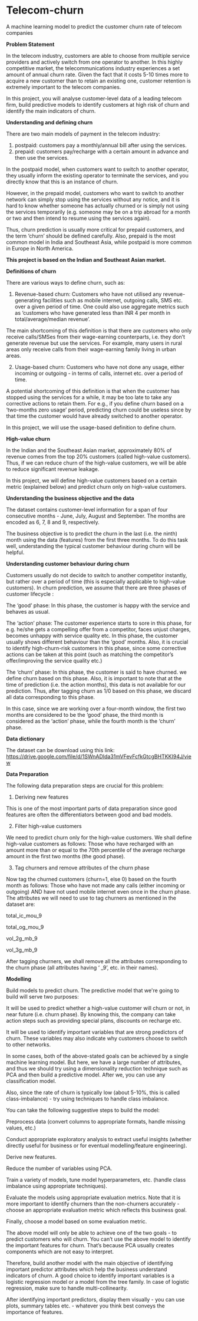 # Telecom-churn
A machine learning model to predict the customer churn rate of telecom companies


**Problem Statement**

In the telecom industry, customers are able to choose from multiple service providers and actively switch from one operator to another. In this highly competitive market, the telecommunications industry experiences a set amount of annual churn rate. Given the fact that it costs 5-10 times more to acquire a new customer than to retain an existing one, customer retention is extremely important to the telecom companies.


In this project, you will analyse customer-level data of a leading telecom firm, build predictive models to identify customers at high risk of churn and identify the main indicators of churn.

**Understanding and defining churn**

There are two main models of payment in the telecom industry:
1. postpaid: customers pay a monthly/annual bill after using the services.
2. prepaid: customers pay/recharge with a certain amount in advance and then use the services.

In the postpaid model, when customers want to switch to another operator, they usually inform the existing operator to terminate the services, and you directly know that this is an instance of churn.

However, in the prepaid model, customers who want to switch to another network can simply stop using the services without any notice, and it is hard to know whether someone has actually churned or is simply not using the services temporarily (e.g. someone may be on a trip abroad for a month or two and then intend to resume using the services again). 

Thus, churn prediction is usually more critical for prepaid customers, and the term ‘churn’ should be defined carefully.  Also, prepaid is the most common model in India and Southeast Asia, while postpaid is more common in Europe in North America.

**This project is based on the Indian and Southeast Asian market.**

**Definitions of churn**

There are various ways to define churn, such as:

1. Revenue-based churn: Customers who have not utilised any revenue-generating facilities such as mobile internet, outgoing calls, SMS etc. over a given period of time. One could also use aggregate metrics such as ‘customers who have generated less than INR 4 per month in total/average/median revenue’.

The main shortcoming of this definition is that there are customers who only receive calls/SMSes from their wage-earning counterparts, i.e. they don’t generate revenue but use the services. For example, many users in rural areas only receive calls from their wage-earning family living in urban areas.

2. Usage-based churn: Customers who have not done any usage, either incoming or outgoing - in terms of calls, internet etc. over a period of time.

A potential shortcoming of this definition is that when the customer has stopped using the services for a while, it may be too late to take any corrective actions to retain them. For e.g., if you define churn based on a ‘two-months zero usage’ period, predicting churn could be useless since by that time the customer would have already switched to another operator.

In this project, we will use the usage-based definition to define churn.

**High-value churn**

In the Indian and the Southeast Asian market, approximately 80% of revenue comes from the top 20% customers (called high-value customers). Thus, if we can reduce churn of the high-value customers, we will be able to reduce significant revenue leakage.

In this project, we will define high-value customers based on a certain metric (explained below) and predict churn only on high-value customers.

**Understanding the business objective and the data**

The dataset contains customer-level information for a span of four consecutive months - June, July, August and September. The months are encoded as 6, 7, 8 and 9, respectively. 

The business objective is to predict the churn in the last (i.e. the ninth) month using the data (features) from the first three months. To do this task well, understanding the typical customer behaviour during churn will be helpful.

**Understanding customer behaviour during churn**

Customers usually do not decide to switch to another competitor instantly, but rather over a period of time (this is especially applicable to high-value customers). 
In churn prediction, we assume that there are three phases of customer lifecycle :

The ‘good’ phase: In this phase, the customer is happy with the service and behaves as usual.

The ‘action’ phase: The customer experience starts to sore in this phase, for e.g. he/she gets a compelling offer from a  competitor, faces unjust charges, becomes unhappy with service quality etc. In this phase, the customer usually shows different behaviour than the ‘good’ months. Also, it is crucial to identify high-churn-risk customers in this phase, since some corrective actions can be taken at this point (such as matching the competitor’s offer/improving the service quality etc.)

The ‘churn’ phase: In this phase, the customer is said to have churned. we define churn based on this phase. Also, it is important to note that at the time of prediction (i.e. the action months), this data is not available for our prediction. Thus, after tagging churn as 1/0 based on this phase, we discard all data corresponding to this phase.

In this case, since we are working over a four-month window, the first two months are considered to be the ‘good’ phase, the third month is considered as the ‘action’ phase, while the fourth month is the ‘churn’ phase.

**Data dictionary**

The dataset can be download using this link: https://drive.google.com/file/d/1SWnADIda31mVFevFcfkGtcgBHTKKI94J/view

**Data Preparation**

The following data preparation steps are crucial for this problem:

1. Deriving new features

This is one of the most important parts of data preparation since good features are often the differentiators between good and bad models.  

2. Filter high-value customers

We need to predict churn only for the high-value customers. We shall define high-value customers as follows: Those who have recharged with an amount more than or equal to the 70th percentile of the average recharge amount in the first two months (the good phase).

3. Tag churners and remove attributes of the churn phase

Now tag the churned customers (churn=1, else 0) based on the fourth month as follows: Those who have not made any calls (either incoming or outgoing) AND have not used mobile internet even once in the churn phase. The attributes we will need to use to tag churners as mentioned in the dataset are:

total_ic_mou_9

total_og_mou_9

vol_2g_mb_9

vol_3g_mb_9


After tagging churners, we shall remove all the attributes corresponding to the churn phase (all attributes having ‘ _9’, etc. in their names).

 
**Modelling**

Build models to predict churn. The predictive model that we're going to build will serve two purposes:

It will be used to predict whether a high-value customer will churn or not, in near future (i.e. churn phase). By knowing this, the company can take action steps such as providing special plans, discounts on recharge etc.

It will be used to identify important variables that are strong predictors of churn. These variables may also indicate why customers choose to switch to other networks.

 

In some cases, both of the above-stated goals can be achieved by a single machine learning model. But here, we have a large number of attributes, and thus we should try using a dimensionality reduction technique such as PCA and then build a predictive model. After we, you can use any classification model.

Also, since the rate of churn is typically low (about 5-10%, this is called class-imbalance) - try using techniques to handle class imbalance. 

You can take the following suggestive steps to build the model:

Preprocess data (convert columns to appropriate formats, handle missing values, etc.)

Conduct appropriate exploratory analysis to extract useful insights (whether directly useful for business or for eventual modelling/feature engineering).

Derive new features.

Reduce the number of variables using PCA.

Train a variety of models, tune model hyperparameters, etc. (handle class imbalance using appropriate techniques).

Evaluate the models using appropriate evaluation metrics. Note that it is more important to identify churners than the non-churners accurately - choose an appropriate evaluation metric which reflects this business goal.

Finally, choose a model based on some evaluation metric.


The above model will only be able to achieve one of the two goals - to predict customers who will churn. You can’t use the above model to identify the important features for churn. That’s because PCA usually creates components which are not easy to interpret.


Therefore, build another model with the main objective of identifying important predictor attributes which help the business understand indicators of churn. A good choice to identify important variables is a logistic regression model or a model from the tree family. In case of logistic regression, make sure to handle multi-collinearity.


After identifying important predictors, display them visually - you can use plots, summary tables etc. - whatever you think best conveys the importance of features.
